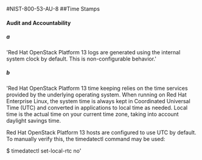 #NIST-800-53-AU-8
##Time Stamps

#### Audit and Accountability

##### a
'Red Hat OpenStack Platform 13 logs are generated using the internal system clock by
default. This is non-configurable behavior.'


##### b
'Red Hat OpenStack Platform 13 time keeping relies on the time services provided by the
underlying operating system. When running on Red Hat Enterprise Linux,
the system time is always kept in Coordinated Universal Time (UTC) and
converted in applications to local time as needed. Local time is the
actual time on your current time zone, taking into account daylight
savings time. 

Red Hat OpenStack Platform 13 hosts are configured to use UTC by default. To manually
verify this, the timedatectl command may be used:

$ timedatectl set-local-rtc no'

